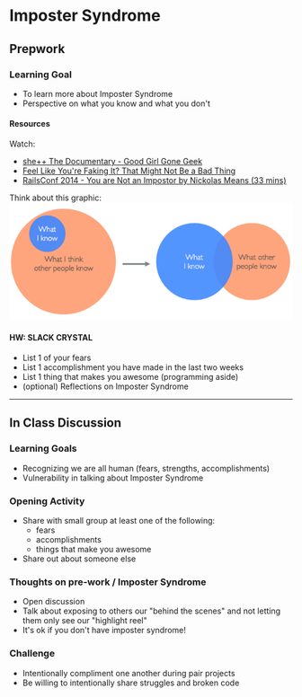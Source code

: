 # Imposter Syndrome

## Prepwork

### Learning Goal
+ To learn more about Imposter Syndrome
+ Perspective on what you know and what you don't

#### Resources
Watch:
+ [she++ The Documentary - Good Girl Gone Geek](https://www.youtube.com/watch?v=DqrfPCGo2aQ)
+ [Feel Like You're Faking It? That Might Not Be a Bad Thing](http://lifehacker.com/5928639/feel-like-youre-faking-it-that-might-not-be-a-bad-thing)
+ [RailsConf 2014 - You are Not an Impostor by Nickolas Means (33 mins)](https://www.youtube.com/watch?v=l_Vqp1dPuPo)

Think about this graphic:<br>
![What I Know Ven Diagram](images/What-I-Know.png)

#### HW: SLACK CRYSTAL
+ List 1 of your fears
+ List 1 accomplishment you have made in the last two weeks
+ List 1 thing that makes you awesome (programming aside)
+ (optional) Reflections on Imposter Syndrome

<hr>

## In Class Discussion

### Learning Goals
+ Recognizing we are all human (fears, strengths, accomplishments)
+ Vulnerability in talking about Imposter Syndrome

### Opening Activity
+ Share with small group at least one of the following:
  + fears
  + accomplishments
  + things that make you awesome
+ Share out about someone else

### Thoughts on pre-work / Imposter Syndrome
+ Open discussion
+ Talk about exposing to others our "behind the scenes" and not letting them only see our "highlight reel"
+ It's ok if you don't have imposter syndrome!

### Challenge
+ Intentionally compliment one another during pair projects
+ Be willing to intentionally share struggles and broken code
